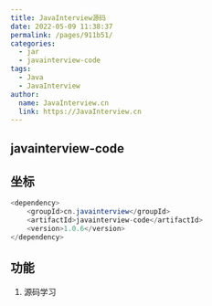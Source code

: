 ```yaml
---
title: JavaInterview源码
date: 2022-05-09 11:38:37
permalink: /pages/911b51/
categories:
  - jar
  - javainterview-code
tags:
  - Java
  - JavaInterview
author: 
  name: JavaInterview.cn
  link: https://JavaInterview.cn
---
```


## javainterview-code

## 坐标
```java
<dependency>
    <groupId>cn.javainterview</groupId>
    <artifactId>javainterview-code</artifactId>
    <version>1.0.6</version>
</dependency>
```

## 功能
1. 源码学习